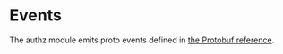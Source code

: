 # Events

The authz module emits proto events defined in [the Protobuf reference](../../../core/proto-docs.md#cosmos/authz/v1beta1/event.proto).
